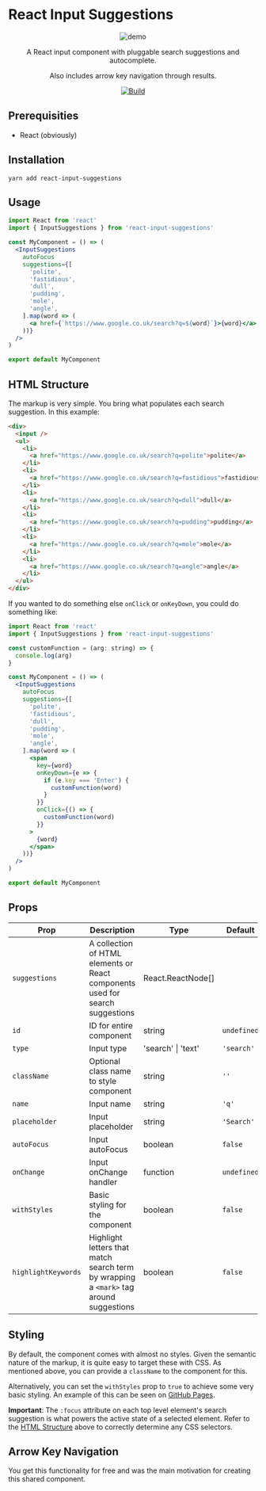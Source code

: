 # React Input Suggestions

<div align="center">
  <img src="https://raw.githubusercontent.com/adhamu/react-input-suggestions/main/demo.png" alt="demo"/>

A React input component with pluggable search suggestions and autocomplete.

Also includes arrow key navigation through results.

[![Build](https://github.com/adhamu/react-input-suggestions/actions/workflows/ci.yml/badge.svg?branch=main)](https://github.com/adhamu/react-input-suggestions/actions)

</div>

## Prerequisities

- React (obviously)

## Installation

```shell
yarn add react-input-suggestions
```

## Usage

```jsx
import React from 'react'
import { InputSuggestions } from 'react-input-suggestions'

const MyComponent = () => (
  <InputSuggestions
    autoFocus
    suggestions={[
      'polite',
      'fastidious',
      'dull',
      'pudding',
      'mole',
      'angle',
    ].map(word => (
      <a href={`https://www.google.co.uk/search?q=${word}`}>{word}</a>
    ))}
  />
)

export default MyComponent
```

## HTML Structure

The markup is very simple. You bring what populates each search suggestion. In this example:

```html
<div>
  <input />
  <ul>
    <li>
      <a href="https://www.google.co.uk/search?q=polite">polite</a>
    </li>
    <li>
      <a href="https://www.google.co.uk/search?q=fastidious">fastidious</a>
    </li>
    <li>
      <a href="https://www.google.co.uk/search?q=dull">dull</a>
    </li>
    <li>
      <a href="https://www.google.co.uk/search?q=pudding">pudding</a>
    </li>
    <li>
      <a href="https://www.google.co.uk/search?q=mole">mole</a>
    </li>
    <li>
      <a href="https://www.google.co.uk/search?q=angle">angle</a>
    </li>
  </ul>
</div>
```

If you wanted to do something else `onClick` or `onKeyDown`, you could do something like:

```jsx
import React from 'react'
import { InputSuggestions } from 'react-input-suggestions'

const customFunction = (arg: string) => {
  console.log(arg)
}

const MyComponent = () => (
  <InputSuggestions
    autoFocus
    suggestions={[
      'polite',
      'fastidious',
      'dull',
      'pudding',
      'mole',
      'angle',
    ].map(word => (
      <span
        key={word}
        onKeyDown={e => {
          if (e.key === 'Enter') {
            customFunction(word)
          }
        }}
        onClick={() => {
          customFunction(word)
        }}
      >
        {word}
      </span>
    ))}
  />
)

export default MyComponent
```

## Props

| Prop                | Description                                                                            | Type               | Default     | Required? |
| ------------------- | -------------------------------------------------------------------------------------- | ------------------ | ----------- | --------- |
| `suggestions`       | A collection of HTML elements or React components used for search suggestions          | React.ReactNode[]  |             | Y         |
| `id`                | ID for entire component                                                                | string             | `undefined` | N         |
| `type`              | Input type                                                                             | 'search' \| 'text' | `'search'`  | N         |
| `className`         | Optional class name to style component                                                 | string             | `''`        | N         |
| `name`              | Input name                                                                             | string             | `'q'`       | N         |
| `placeholder`       | Input placeholder                                                                      | string             | `'Search'`  | N         |
| `autoFocus`         | Input autoFocus                                                                        | boolean            | `false`     | N         |
| `onChange`          | Input onChange handler                                                                 | function           | `undefined` | N         |
| `withStyles`        | Basic styling for the component                                                        | boolean            | `false`     | N         |
| `highlightKeywords` | Highlight letters that match search term by wrapping a `<mark>` tag around suggestions | boolean            | `false`     | N         |

## Styling

By default, the component comes with almost no styles. Given the semantic nature of the markup, it is quite easy to target these with CSS. As mentioned above, you can provide a `className` to the component for this.

Alternatively, you can set the `withStyles` prop to `true` to achieve some very basic styling. An example of this can be seen on [GitHub Pages](http://adhamu.github.io/react-input-suggestions/).

**Important**: The `:focus` attribute on each top level element's search suggestion is what powers the active state of a selected element. Refer to the [HTML Structure](#html-structure) above to correctly determine any CSS selectors.

## Arrow Key Navigation

You get this functionality for free and was the main motivation for creating this shared component.
